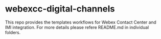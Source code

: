 # webexcc-digital-channels

This repo provides the templates workflows for Webex Contact Center and IMI integration. For more details please refere README.md in individual folders.
